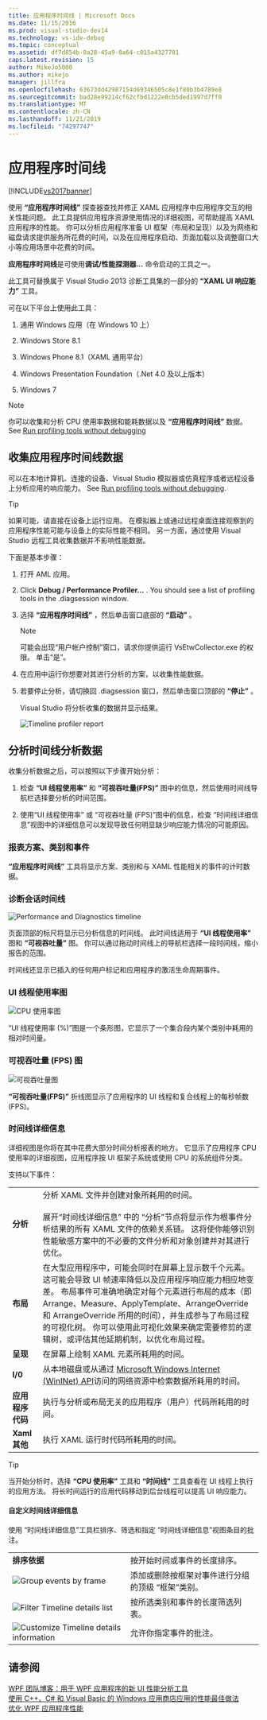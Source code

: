 ```yaml
---
title: 应用程序时间线 | Microsoft Docs
ms.date: 11/15/2016
ms.prod: visual-studio-dev14
ms.technology: vs-ide-debug
ms.topic: conceptual
ms.assetid: df7d854b-0a28-45a9-8a64-c015a4327701
caps.latest.revision: 15
author: MikeJo5000
ms.author: mikejo
manager: jillfra
ms.openlocfilehash: 63673dd42987154d69346505c8e1f80b3b4789e8
ms.sourcegitcommit: bad28e99214cf62cfbd1222e8cb5ded1997d7ff0
ms.translationtype: MT
ms.contentlocale: zh-CN
ms.lasthandoff: 11/21/2019
ms.locfileid: "74297747"
---
```

# <a name="application-timeline"></a>应用程序时间线
[!INCLUDE[vs2017banner](../includes/vs2017banner.md)]

使用 **“应用程序时间线”** 探查器查找并修正 XAML 应用程序中应用程序交互的相关性能问题。 此工具提供应用程序资源使用情况的详细视图，可帮助提高 XAML 应用程序的性能。 你可以分析应用程序准备 UI 框架（布局和呈现）以及为网络和磁盘请求提供服务所花费的时间，以及在应用程序启动、页面加载以及调整窗口大小等应用场景中花费的时间。  
  
 **应用程序时间线**是可使用**调试/性能探测器...** 命令启动的工具之一。  
  
 此工具可替换属于 Visual Studio 2013 诊断工具集的一部分的 **“XAML UI 响应能力”** 工具。  
  
 可在以下平台上使用此工具：  
  
1. 通用 Windows 应用（在 Windows 10 上）  
  
2. Windows Store 8.1  
  
3. Windows Phone 8.1（XAML 通用平台）  
  
4. Windows Presentation Foundation（.Net 4.0 及以上版本）  
  
5. Windows 7  
  
> [!NOTE]
> 你可以收集和分析 CPU 使用率数据和能耗数据以及 **“应用程序时间线”** 数据。 See [Run profiling tools without debugging](https://msdn.microsoft.com/library/e97ce1a4-62d6-4b8e-a2f7-61576437ff01)  
  
## <a name="BKMK_Collect_Timeline_data_for_your_app"></a>收集应用程序时间线数据  
 可以在本地计算机、连接的设备、Visual Studio 模拟器或仿真程序或者远程设备上分析应用的响应能力。 See [Run profiling tools without debugging](https://msdn.microsoft.com/library/e97ce1a4-62d6-4b8e-a2f7-61576437ff01).  
  
> [!TIP]
> 如果可能，请直接在设备上运行应用。 在模拟器上或通过远程桌面连接观察到的应用程序性能可能与设备上的实际性能不相同。 另一方面，通过使用 Visual Studio 远程工具收集数据并不影响性能数据。  
  
 下面是基本步骤：  
  
1. 打开 AML 应用。  
  
2. Click **Debug / Performance Profiler...** . You should see a list of profiling tools in the .diagsession window.  
  
3. 选择 **“应用程序时间线”** ，然后单击窗口底部的 **“启动”** 。  
  
    > [!NOTE]
    > 可能会出现“用户帐户控制”窗口，请求你提供运行 VsEtwCollector.exe 的权限。 单击“是”。  
  
4. 在应用中运行你想要对其进行分析的方案，以收集性能数据。  
  
5. 若要停止分析，请切换回 .diagsession 窗口，然后单击窗口顶部的 **“停止”** 。  
  
     Visual Studio 将分析收集的数据并显示结果。  
  
     ![Timeline profiler report](../profiling/media/timeline-base.png "TIMELINE_Base")  
  
## <a name="BKMK_Analyze_Timeline_profiling_data"></a>分析时间线分析数据  
 收集分析数据之后，可以按照以下步骤开始分析：  
  
1. 检查 **“UI 线程使用率”** 和 **“可视吞吐量(FPS)”** 图中的信息，然后使用时间线导航栏选择要分析的时间范围。  
  
2. 使用“UI 线程使用率” 或 “可视吞吐量 (FPS)”图中的信息，检查 “时间线详细信息”视图中的详细信息可以发现导致任何明显缺少响应能力情况的可能原因。  
  
### <a name="BKMK_Report_scenarios_categories_and_events"></a> 报表方案、类别和事件  
 **“应用程序时间线”** 工具将显示方案、类别和与 XAML 性能相关的事件的计时数据。  
  
### <a name="BKMK_Diagnostic_session_timeline"></a>诊断会话时间线  
 ![Performance and Diagnostics timeline](../profiling/media/diaghub-timelinewithusermarks.png "DIAGHUB_TimelineWithUserMarks")  
  
 页面顶部的标尺将显示已分析信息的时间线。 此时间线适用于 **“UI 线程使用率”** 图和 **“可视吞吐量”** 图。 你可以通过拖动时间线上的导航栏选择一段时间线，缩小报告的范围。  
  
 时间线还显示已插入的任何用户标记和应用程序的激活生命周期事件。  
  
### <a name="BKMK_UI_thread_utilization_graph"></a>UI 线程使用率图  
 ![CPU 使用率图](../profiling/media/timeline-cpuutilization.png "TIMELINE_CpuUtilization")  
  
 “UI 线程使用率 (%)”图是一个条形图，它显示了一个集合段内某个类别中耗用的相对时间量。  
  
### <a name="BKMK_Visual_throughput_FPS_graph"></a>可视吞吐量 (FPS) 图  
 ![可视吞吐量图](../profiling/media/timeline-visualthroughput.png "TIMELINE_VisualThroughput")  
  
 **“可视吞吐量(FPS)”** 折线图显示了应用程序的 UI 线程和复合线程上的每秒帧数 (FPS)。  
  
### <a name="BKMK_Timeline_details_"></a> 时间线详细信息  
 详细视图是你将在其中花费大部分时间分析报表的地方。 它显示了应用程序 CPU 使用率的详细视图，应用程序按 UI 框架子系统或使用 CPU 的系统组件分类。  
  
 支持以下事件：  
  
|||  
|-|-|  
|**分析**|分析 XAML 文件并创建对象所耗用的时间。<br /><br /> 展开“时间线详细信息” 中的 “分析”节点将显示作为根事件分析结果的所有 XAML 文件的依赖关系链。 这将使你能够识别性能敏感方案中的不必要的文件分析和对象创建并对其进行优化。|  
|**布局**|在大型应用程序中，可能会同时在屏幕上显示数千个元素。 这可能会导致 UI 帧速率降低以及应用程序响应能力相应地变差。 布局事件可准确地确定对每个元素进行布局的成本（即 Arrange、Measure、ApplyTemplate、ArrangeOverride 和 ArrangeOverride 所用的时间），并生成参与了布局过程的可视化树。 你可以使用此可视化效果来确定需要修剪的逻辑树，或评估其他延期机制，以优化布局过程。|  
|**呈现**|在屏幕上绘制 XAML 元素所耗用的时间。|  
|**I/0**|从本地磁盘或从通过 [Microsoft Windows Internet (WinINet) API](https://msdn.microsoft.com/library/windows/desktop/aa385331.aspx)访问的网络资源中检索数据所耗用的时间。|  
|**应用程序代码**|执行与分析或布局无关的应用程序（用户）代码所耗用的时间。|  
|**Xaml 其他**|执行 XAML 运行时代码所耗用的时间。|  
  
> [!TIP]
> 当开始分析时，选择 **“CPU 使用率”** 工具和 **“时间线”** 工具查看在 UI 线程上执行的应用方法。 将长时间运行的应用代码移动到后台线程可以提高 UI 响应能力。  
  
#### <a name="BKMK_Customizing_Timeline_details_"></a> 自定义时间线详细信息  
 使用 “时间线详细信息”工具栏排序、筛选和指定 “时间线详细信息”视图条目的批注。  
  
|||  
|-|-|  
|**排序依据**|按开始时间或事件的长度排序。|  
|![Group events by frame](../profiling/media/timeline-groupbyframes.png "TIMELINE_GroupByFrames")|添加或删除按框架对事件进行分组的顶级 “框架”类别。|  
|![Filter Timeline details list](../profiling/media/timeline-filter.png "TIMELINE_Filter")|按所选类别和事件的长度筛选列表。|  
|![Customize Timeline details information](../profiling/media/timeline-viewsettings.png "TIMELINE_ViewSettings")|允许你指定事件的批注。|  
  
## <a name="see-also"></a>请参阅  
 [WPF 团队博客：用于 WPF 应用程序的新 UI 性能分析工具](https://devblogs.microsoft.com/wpf/new-ui-performance-analysis-tool-for-wpf-applications/)   
 [使用 C++、C# 和 Visual Basic 的 Windows 应用商店应用的性能最佳做法](https://msdn.microsoft.com/567bcefa-5da5-4e42-a4b8-1358c71adfa2)   
 [优化 WPF 应用程序性能](https://msdn.microsoft.com/library/ac8c6aa3-3c68-4a24-9827-3b6c829c1ebf)
